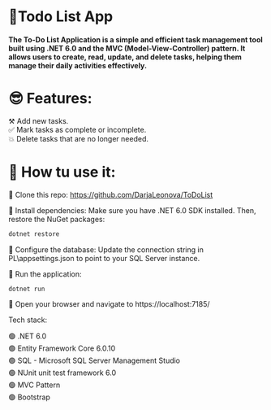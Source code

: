 # 📝Todo List App 

#### The To-Do List Application is a simple and efficient task management tool built using .NET 6.0 and the MVC (Model-View-Controller) pattern. It allows users to create, read, update, and delete tasks, helping them manage their daily activities effectively.

# 😎 Features:

⚒️ Add new tasks.
<br>
✅ Mark tasks as complete or incomplete.
<br>
💥 Delete tasks that are no longer needed.

# 🥸 How tu use it:

🩷 Clone this repo: https://github.com/DarjaLeonova/ToDoList

🧡 Install dependencies:
Make sure you have .NET 6.0 SDK installed. Then, restore the NuGet packages:
```bash
dotnet restore
```
💛 Configure the database:
Update the connection string in PL\appsettings.json to point to your SQL Server instance.

💚 Run the application:

```bash
dotnet run
```
💙 Open your browser and navigate to https://localhost:7185/

Tech stack: 

🟢 .NET 6.0
<br>
🟢 Entity Framework Core 6.0.10
<br>
🟢 SQL - Microsoft SQL Server Management Studio
<br>
🟢 NUnit unit test framework 6.0
<br>
🟢 MVC Pattern
<br>
🟢 Bootstrap
